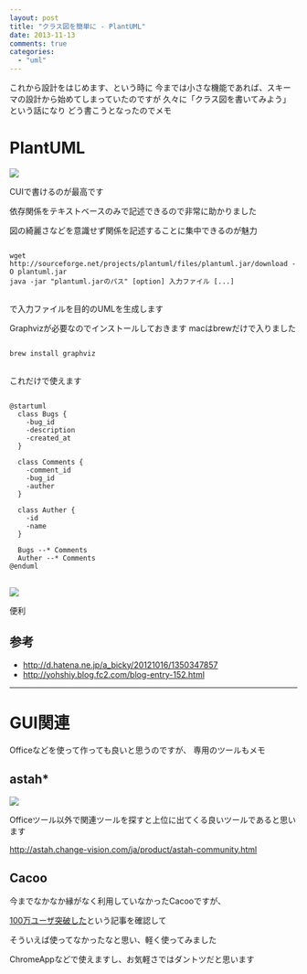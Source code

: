 ```yaml
---
layout: post
title: "クラス図を簡単に - PlantUML"
date: 2013-11-13
comments: true
categories:
  - "uml"
---
```


これから設計をはじめます、という時に
今までは小さな機能であれば、スキーマの設計から始めてしまっていたのですが
久々に「クラス図を書いてみよう」という話になり
どう書こうとなったのでメモ

# PlantUML

<img class="u-max-full-width" src="http://plantuml.sourceforge.net/logoc.png">

CUIで書けるのが最高です

依存関係をテキストベースのみで記述できるので非常に助かりました

図の綺麗さなどを意識せず関係を記述することに集中できるのが魅力

<pre>
<code class"bash">
wget http://sourceforge.net/projects/plantuml/files/plantuml.jar/download -O plantuml.jar
java -jar "plantuml.jarのパス" [option] 入力ファイル [...]
</code>
</pre>

で入力ファイルを目的のUMLを生成します

Graphvizが必要なのでインストールしておきます
macはbrewだけで入りました

<pre>
<code class"bash">
brew install graphviz
</code>
</pre>

これだけで使えます

<pre>
<code>
@startuml
  class Bugs {
    -bug_id
    -description
    -created_at
  }

  class Comments {
    -comment_id
    -bug_id
    -auther
  }

  class Auther {
    -id
    -name
  }

  Bugs --* Comments
  Auther --* Comments
@enduml
</code>
</pre>

<img class="u-max-full-width" src="https://dl.dropboxusercontent.com/u/9060848/PlantUML/PlantUML.png">

便利

## 参考
- http://d.hatena.ne.jp/a_bicky/20121016/1350347857
- http://yohshiy.blog.fc2.com/blog-entry-152.html

----
# GUI関連

Officeなどを使って作っても良いと思うのですが、
専用のツールもメモ

## astah*

<img class="u-max-full-width" src="http://astah-cdn2.change-vision.com/ja/images/stories/logo/astah_community_rectangle_m.png.pagespeed.ce.C-174ew438.png">

Officeツール以外で関連ツールを探すと上位に出てくる良いツールであると思います

http://astah.change-vision.com/ja/product/astah-community.html

## Cacoo

今までなかなか縁がなく利用していなかったCacooですが、

[100万ユーザ突破した](http://blog.cacoo.com/ja/2013/11/06/cacoo-user-1m/)という記事を確認して

そういえば使ってなかったなと思い、軽く使ってみました

ChromeAppなどで使えますし、お気軽さではダントツだと思います
